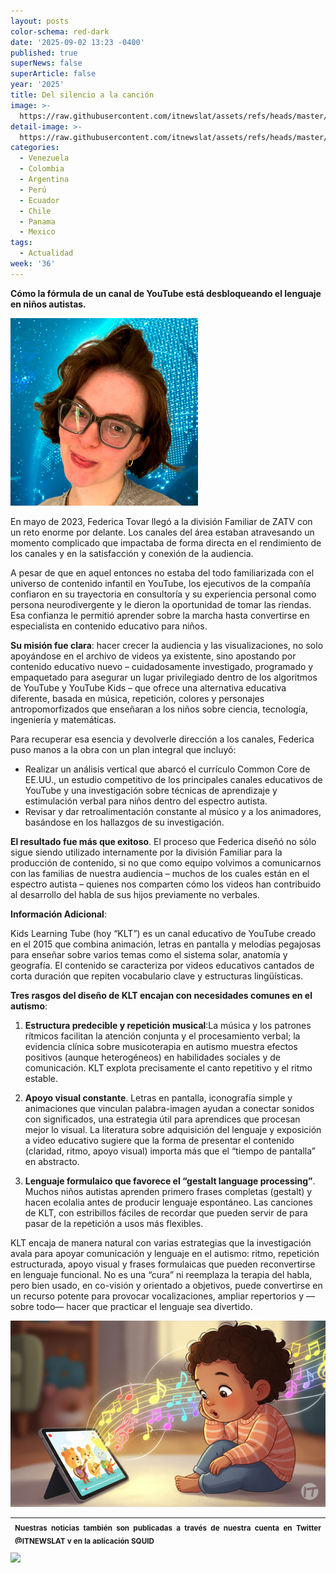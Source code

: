 ```yaml
---
layout: posts
color-schema: red-dark
date: '2025-09-02 13:23 -0400'
published: true
superNews: false
superArticle: false
year: '2025'
title: Del silencio a la canción
image: >-
  https://raw.githubusercontent.com/itnewslat/assets/refs/heads/master/img/540x320/Autista-p.jpg
detail-image: >-
  https://raw.githubusercontent.com/itnewslat/assets/refs/heads/master/img/1024x680/Autista-g.jpg
categories:
  - Venezuela
  - Colombia
  - Argentina
  - Perú
  - Ecuador
  - Chile
  - Panama
  - Mexico
tags:
  - Actualidad
week: '36'
---
```

**Cómo la fórmula de un canal de YouTube está desbloqueando el lenguaje en niños autistas.**

<div class="imagen-con-texto">
<img src="https://raw.githubusercontent.com/itnewslat/assets/refs/heads/master/img/300x300/Federica-Tovar.jpg" alt="Federica Tovar" class="imagen-flotante">
<p>En mayo de 2023, Federica Tovar llegó a la división Familiar de ZATV con un reto enorme por delante. Los canales del área estaban atravesando un momento complicado que impactaba de forma directa en el rendimiento de los canales y en la satisfacción y conexión de la audiencia.</p>
</div>

A pesar de que en aquel entonces no estaba del todo familiarizada con el universo de contenido infantil en YouTube, los ejecutivos de la compañía confiaron en su trayectoria en consultoría y su experiencia personal como persona neurodivergente y  le dieron la oportunidad de tomar las riendas. Esa confianza le permitió aprender sobre la marcha hasta convertirse en especialista en contenido educativo para niños. 

**Su misión fue clara**: hacer crecer la audiencia y las visualizaciones, no solo apoyándose en el archivo de videos ya existente, sino apostando por contenido educativo nuevo – cuidadosamente investigado,  programado y empaquetado para asegurar un lugar privilegiado dentro de los algoritmos de YouTube y YouTube Kids – que ofrece una alternativa educativa diferente, basada en música, repetición, colores y personajes antropomorfizados que enseñaran a los niños sobre ciencia, tecnología, ingeniería y matemáticas.

Para recuperar esa esencia y devolverle dirección a los canales, Federica puso manos a la obra con un plan integral que incluyó:

- Realizar un análisis vertical que abarcó el currículo Common Core de EE.UU., un estudio competitivo de los principales canales educativos de YouTube y una investigación sobre técnicas de aprendizaje y estimulación verbal para niños dentro del espectro autista.
- Revisar y dar retroalimentación constante al músico y a los animadores, basándose en los hallazgos de su investigación.

**El resultado fue más que exitoso**. El proceso que Federica diseñó no sólo sigue siendo utilizado internamente por la división Familiar para la producción de contenido, si no que como equipo volvimos a comunicarnos con las familias de nuestra audiencia – muchos de los cuales están en el espectro autista – quienes nos comparten cómo los videos han contribuido al desarrollo del habla de sus hijos previamente no verbales.

**Información Adicional**:

Kids Learning Tube (hoy “KLT”) es un canal educativo de YouTube  creado en el 2015 que combina animación, letras en pantalla y melodías pegajosas para enseñar sobre varios temas como el sistema solar, anatomía y geografía. El contenido se caracteriza por videos educativos cantados de corta duración que repiten vocabulario clave y estructuras lingüísticas. 

**Tres rasgos del diseño de KLT encajan con necesidades comunes en el autismo**:

1.	**Estructura predecible y repetición musical**:La música y los patrones rítmicos facilitan la atención conjunta y el procesamiento verbal; la evidencia clínica sobre musicoterapia en autismo muestra efectos positivos (aunque heterogéneos) en habilidades sociales y de comunicación. KLT explota precisamente el canto repetitivo y el ritmo estable.

2.	**Apoyo visual constante**. Letras en pantalla, iconografía simple y animaciones que vinculan palabra-imagen ayudan a conectar sonidos con significados, una estrategia útil para aprendices que procesan mejor lo visual. La literatura sobre adquisición del lenguaje y exposición a video educativo sugiere que la forma de presentar el contenido (claridad, ritmo, apoyo visual) importa más que el “tiempo de pantalla” en abstracto. 

3.	**Lenguaje formulaico que favorece el “gestalt language processing”**. Muchos niños autistas aprenden primero frases completas (gestalt) y hacen ecolalia antes de producir lenguaje espontáneo. Las canciones de KLT, con estribillos fáciles de recordar que pueden servir de para pasar de la repetición a usos más flexibles. 

KLT encaja de manera natural con varias estrategias que la investigación avala para apoyar comunicación y lenguaje en el autismo: ritmo, repetición estructurada, apoyo visual y frases formulaicas que pueden reconvertirse en lenguaje funcional. No es una “cura” ni reemplaza la terapia del habla, pero bien usado, en co-visión y orientado a objetivos, puede convertirse en un recurso potente para provocar vocalizaciones, ampliar repertorios y —sobre todo— hacer que practicar el lenguaje sea divertido.

![](https://raw.githubusercontent.com/itnewslat/assets/refs/heads/master/img/540x320/Autista-p.jpg)

<table style="height: 42px;" width="569">
<tbody>
<tr>
<td style="text-align: justify;"><sub><strong>Nuestras noticias también son publicadas a través de nuestra cuenta en Twitter <a href="https://twitter.com/itnewslat?lang=es">@ITNEWSLAT</a> y en la aplicación <a href="https://squidapp.co/en/">SQUID</a></strong></sub></td>
</tr>
</tbody>
</table>

<img src="https://tracker.metricool.com/c3po.jpg?hash=56f88a41e39ab42c063cc51676587a04"/>